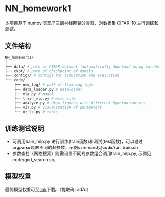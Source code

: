 # NN_homework1
本项目基于 numpy 实现了三层神经网络分类器，对数据集 CIFAR-10 进行训练和测试。  

## 文件结构
```bash
NN_homework1/
│
├── data/ # path of CIFAR dataset (automatically download using torchvision)
├── ckpt/ # path of checkpoint of models
├── configs/ # configs for simulation and evaluation
└── code/ 
    ├── new_log/ # path of training logs
    ├── data_loader.py # dataloader
    ├── mlp.py # model
    ├── train_mlp.py # main file
    ├── analyze.py # draw figures with different hyperparameters
    ├── vis.py # visualization of parameters
    └── utils.py # tools
```

## 训练测试说明
- 可调用train_mlp.py 进行训练(train函数)和测试(test函数)，可以通过argparse设置不同的超参数，示例command见code/run_train.sh
- 参数查找（网格搜索）则需设置不同的参数组合调用train_mlp.py, 示例见code/grid_search.sh。

## 模型权重
最优模型权重可至[link](https://pan.baidu.com/s/12YZk9g53JGJWCJ-rF33YXg?pwd=ad7q)下载。（提取码: ad7q）
